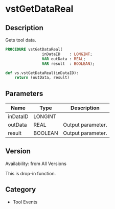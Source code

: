 # vstGetDataReal

## Description
Gets tool data.

```pascal
PROCEDURE vstGetDataReal(
				inDataID    : LONGINT;
				VAR outData : REAL;
				VAR result  : BOOLEAN);
```

```python
def vs.vstGetDataReal(inDataID):
    return (outData, result)
```

## Parameters
|Name|Type|Description|
|---|---|---|
|inDataID|LONGINT|   |
|outData|REAL|Output parameter.|
|result|BOOLEAN|Output parameter.|

## Version
Availability: from All Versions

This is drop-in function.

## Category
* Tool Events

